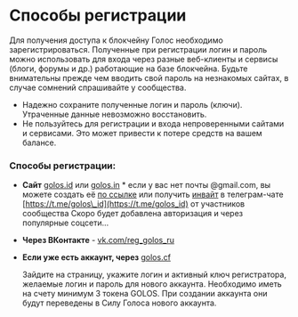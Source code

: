 # Способы регистрации

Для получения доступа к блокчейну Голос необходимо зарегистрироваться. Полученные при регистрации логин и пароль можно использовать для входа через разные веб-клиенты и сервисы \(блоги, форумы и др.\) работающие на базе блокчейна. Будьте внимательны прежде чем вводить свой пароль на незнакомых сайтах, в случае сомнений спрашивайте у сообщества.

* Надежно сохраните полученные логин и пароль \(ключи\). Утраченные данные невозможно восстановить.
* Не пользуйтесь для регистрации и входа непроверенными сайтами и сервисами. Это может привести к потере средств на вашем балансе.

### Способы регистрации:

* **Сайт** [golos.id](https://golos.id) или [golos.in](https://golos.in) \* если у вас нет почты @gmail.com, вы можете создать её [по ссылке](https://accounts.google.com/signup/v2/webcreateaccount?hl=ru&flowName=GlifWebSignIn&flowEntry=SignUp)  или получить [инвайт](https://golos.id/ru--golos/@lllll1ll/registraciya-akkaunta-po-invait-kodu) в телеграм-чате [https://t.me/golos\_id](https://t.me/golos_id) от участников сообщества  Скоро будет добавлена авторизация и через популярные соцсети...  
* **Через ВКонтакте** - [vk.com/reg\_golos\_ru](https://vk.com/reg_golos_ru)  
* **Если уже есть аккаунт, через** [golos.cf](https://golos.cf/reg/)

  Зайдите на страницу, укажите логин и активный ключ регистратора, желаемые логин и пароль для нового аккаунта. Необходимо иметь на счету минимум 3 токена GOLOS. При создании аккаунта они будут переведены в Силу Голоса нового аккаунта.


